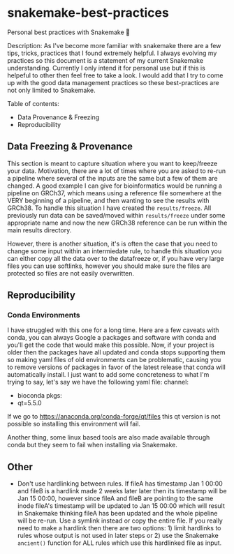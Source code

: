 # snakemake-best-practices
Personal best practices with Snakemake 🐍

Description: As I've become more familiar with snakemake there are a few tips, tricks, practices that I found extremely helpful. I always evolving my practices so this document is a statement of my current Snakemake understanding. Currently I only intend it for personal use but if this is helpeful to other then feel free to take a look. I would add that I try to come up with the good data management practices so these best-practices are not only limited to Snakemake. 

Table of contents:
- Data Provenance & Freezing
- Reproducibility 

## Data Freezing & Provenance
This section is meant to capture situation where you want to keep/freeze your data. Motivation, there are a lot of times where you are asked to re-run a pipeline where several of the inputs are the same but a few of them are changed. A good example I can give for bioinformatics would be running a pipeline on GRCh37, which means using a reference file somewhere at the VERY beginning of a pipeline, and then wanting to see the results with GRCh38. To handle this situation I have created the `results/freeze`. All previously run data can be saved/moved within `results/freeze` under some appropriate name and now the new GRCh38 reference can be run within the main results directory. 

However, there is another situation, it's is often the case that you need to change some input within an intermiedate rule, to handle this situation you can either copy all the data over to the datafreeze or, if you have very large files you can use softlinks, however you should make sure the files are protected so files are not easily overwritten. 

## Reproducibility
### Conda Environments
I have struggled with this one for a long time. Here are a few caveats with conda, you can always Google a packages and software with conda and you'll get the code that would make this possible. Now, if your project is older then the packages have all updated and conda stops supporting them so making yaml files of old environments can be problematic, causing you to remove versions of packages in favor of the latest release that conda will automatically install. I just want to add some concreteness to what I'm trying to say, let's say we have the following yaml file:
channel:
  - bioconda
 pkgs:
  - qt=5.5.0

If we go to https://anaconda.org/conda-forge/qt/files this qt version is not possible so installing this environment will fail. 

Another thing, some linux based tools are also made available through conda but they seem to fail when installing via Snakemake. 

## Other
- Don't use hardlinking between rules. If fileA has timestamp Jan 1 00:00 and fileB is a hardlink made 2 weeks later later then its timestamp will be Jan 15 00:00, however since fileA and fileB are pointing to the same inode fileA's timestamp will be updated to Jan 15 00:00 which will result in Snakemake thinking fileA has been updated and the whole pipeline will be re-run. Use a symlink instead or copy the entire file. If you really need to make a hardlink then there are two options: 1) limit hardlinks to rules whose output is not used in later steps or 2) use the Snakemake `ancient()` function for ALL rules which use this hardlinked file as input.  
